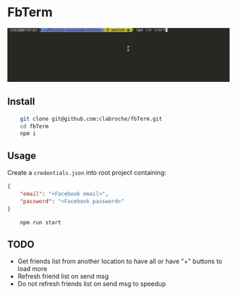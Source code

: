 # FbTerm

![Demo](./demo.gif)
## Install
``` bash
    git clone git@github.com:clabroche/fbTerm.git
    cd fbTerm
    npm i 
```

## Usage

Create a ```credentials.json``` into root project containing: 
``` json
{
    "email": "<Facebook email>",
    "password": "<Facebook password>"
}
```
``` bash
    npm run start 
```

## TODO

 - Get friends list from another location to have all or have "+" buttons to load more
 - Refresh friend list on send msg
 - Do not refresh friends list on send msg to speedup 